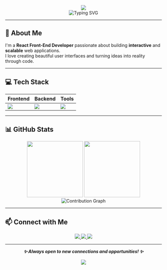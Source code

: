 <!-- Header -->
<div align="center">
  <img src="https://capsule-render.vercel.app/api?type=waving&color=0:36BCF7,100:F85D7F&height=180&section=header&text=Hi%20,%20I'm%20Gwang!&fontSize=40&fontColor=ffffff&animation=fadeIn" />
</div>

<!-- Typing SVG -->
<div align="center">
  <img src="https://readme-typing-svg.herokuapp.com?font=Fira+Code&size=28&pause=1000&color=36BCF7&center=true&vCenter=true&width=600&lines=React+Front-End+Developer;Passionate+about+Web+Development;Always+Learning+New+Technologies" alt="Typing SVG" />
</div>

---

## 🚀 About Me
I'm a **React Front-End Developer** passionate about building **interactive** and **scalable** web applications.  
I love creating beautiful user interfaces and turning ideas into reality through code.  

---

## 💻 Tech Stack
| Frontend | Backend | Tools |
|----------|---------|-------|
| <img src="https://skillicons.dev/icons?i=react,nextjs,ts,js,html,css" /> | <img src="https://skillicons.dev/icons?i=nodejs,java,python,cpp" /> | <img src="https://skillicons.dev/icons?i=git,github,vscode,figma,npm" /> |

---

## 📊 GitHub Stats
<div align="center">
  <img src="https://github-readme-stats.vercel.app/api?username=gwang08&show_icons=true&theme=radical&hide_border=true" height="180"/>
  <img src="https://github-readme-streak-stats.herokuapp.com/?user=gwang08&theme=radical&hide_border=true" height="180"/>
</div>

<div align="center">
  <img src="https://github-readme-activity-graph.vercel.app/graph?username=gwang08&bg_color=0D1117&color=F85D7F&line=F8D866&point=FFFFFF&area_color=F85D7F&area=true&hide_border=true&custom_title=Gwang's%20Contribution%20Graph" alt="Contribution Graph" />
</div>

---

## 📫 Connect with Me
<div align="center">
  <a href="https://www.linkedin.com/in/gwangprogrammer/">
    <img src="https://img.shields.io/badge/LinkedIn-0077B5?style=for-the-badge&logo=linkedin&logoColor=white" />
  </a>
  <a href="https://www.facebook.com/minhwan0209/">
    <img src="https://img.shields.io/badge/Facebook-1877F2?style=for-the-badge&logo=facebook&logoColor=white" />
  </a>
  <a href="https://discord.com/users/minhwan1505">
    <img src="https://img.shields.io/badge/Discord-5865F2?style=for-the-badge&logo=discord&logoColor=white" />
  </a>
</div>

---

<div align="center">
  <em><b>✨ Always open to new connections and opportunities! ✨</b></em>
  <br/><br/>
  <img src="https://capsule-render.vercel.app/api?type=waving&color=0:36BCF7,100:F85D7F&height=120&section=footer"/>
</div>
